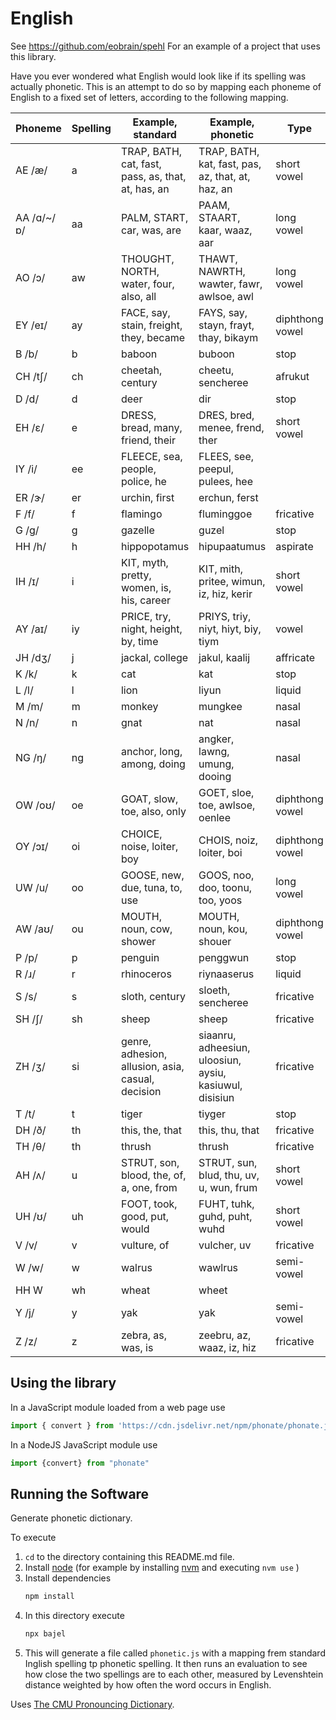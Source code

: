 
# English

See https://github.com/eobrain/spehl
For an example of a project that uses this library.

Have you ever wondered what English would look like if
its spelling was actually phonetic.
This is an attempt to do so by mapping each phoneme
of English to a fixed set of letters, according to the following mapping.

| Phoneme | Spelling | Example, standard | Example, phonetic | Type |
|---|---|---|---|---|
| AE /æ/ | a | TRAP, BATH, cat, fast, pass, as, that, at, has, an | TRAP, BATH, kat, fast, pas, az, that, at, haz, an | short vowel |
| AA /ɑ/~/ɒ/ | aa | PALM, START, car, was, are | PAAM, STAART, kaar, waaz, aar | long vowel |
| AO /ɔ/ | aw | THOUGHT, NORTH, water, four, also, all | THAWT, NAWRTH, wawter, fawr, awlsoe, awl | long vowel |
| EY /eɪ/ | ay | FACE, say, stain, freight, they, became | FAYS, say, stayn, frayt, thay, bikaym | diphthong vowel |
| B /b/ | b | baboon | buboon | stop |
| CH /tʃ/ | ch | cheetah, century | cheetu, sencheree | afrukut  |
| D /d/ | d | deer | dir | stop |
| EH /ɛ/ | e | DRESS, bread, many, friend, their | DRES, bred, menee, frend, ther | short vowel |
| IY /i/ | ee | FLEECE, sea, people, police, he | FLEES, see, peepul, pulees, hee  |
| ER /ɝ/ | er | urchin, first | erchun, ferst | |
| F /f/ | f | flamingo | fluminggoe | fricative |
| G /ɡ/ | g | gazelle | guzel | stop |
| HH /h/ | h | hippopotamus | hipupaatumus | aspirate |
| IH /ɪ/ | i | KIT, myth, pretty, women, is, his, career | KIT, mith, pritee, wimun, iz, hiz, kerir | short vowel |
| AY /aɪ/ | iy | PRICE, try, night, height, by, time | PRIYS, triy, niyt, hiyt, biy, tiym | vowel |
| JH /dʒ/ | j | jackal, college | jakul, kaalij | affricate |
| K /k/ | k | cat | kat | stop |
| L /l/ | l | lion | liyun | liquid |
| M /m/ | m | monkey | mungkee | nasal |
| N /n/ | n | gnat | nat | nasal |
| NG /ŋ/ | ng | anchor, long, among, doing | angker, lawng, umung, dooing | nasal |
| OW /oʊ/ | oe | GOAT, slow, toe, also, only | GOET, sloe, toe, awlsoe, oenlee | diphthong vowel |
| OY /ɔɪ/ | oi | CHOICE, noise, loiter, boy | CHOIS, noiz, loiter, boi | diphthong vowel |
| UW /u/ | oo | GOOSE, new, due, tuna, to, use | GOOS, noo, doo, toonu, too, yoos | long vowel |
| AW /aʊ/ | ou | MOUTH, noun, cow, shower | MOUTH, noun, kou, shouer | diphthong vowel |
| P /p/ | p | penguin | penggwun | stop |
| R /ɹ/ | r | rhinoceros | riynaaserus | liquid |
| S /s/ | s | sloth, century | sloeth, sencheree | fricative |
| SH /ʃ/ | sh | sheep | sheep | fricative |
| ZH /ʒ/ | si | genre, adhesion, allusion, asia, casual, decision | siaanru, adheesiun, uloosiun, aysiu, kasiuwul, disisiun | fricative |
| T /t/ | t | tiger | tiyger | stop |
| DH /ð/ | th | this, the, that | this, thu, that | fricative |
| TH /θ/ | th | thrush | thrush | fricative |
| AH /ʌ/ | u | STRUT, son, blood, the, of, a, one, from | STRUT, sun, blud, thu, uv, u, wun, frum | short vowel |
| UH /ʊ/ | uh | FOOT, took, good, put, would | FUHT, tuhk, guhd, puht, wuhd | short vowel |
| V /v/ | v | vulture, of | vulcher, uv | fricative |
| W /w/ | w | walrus | wawlrus | semi-vowel |
| HH W | wh | wheat | wheet |
| Y /j/ | y | yak | yak | semi-vowel |
| Z /z/ | z | zebra, as, was, is | zeebru, az, waaz, iz, hiz | fricative |
 
## Using the library

In a JavaScript module loaded from a web page use 
```js
import { convert } from 'https://cdn.jsdelivr.net/npm/phonate/phonate.js'
```
 
In a NodeJS JavaScript module use 
```js
import {convert} from "phonate"
```
 
## Running the Software

Generate phonetic dictionary.

To execute

1. `cd` to the directory containing this README.md file.
1. Install [node][1] (for example by installing [nvm][2] and executing `nvm use` )
2. Install dependencies
   ```sh
   npm install
   ```
3. In this directory execute
   ```sh
   npx bajel
   ```
4.  This will generate a file called  `phonetic.js`  with a mapping frem standard Inglish spelling tp phonetic spelling. It then runs an evaluation to see how close the two spellings are to each other, measured by Levenshtein distance weighted by how often the word occurs in English.


Uses [The CMU Pronouncing Dictionary][3].
 
[1]: https://nodejs.org/en/
[2]: https://github.com/nvm-sh/nvm
[3]: http://www.speech.cs.cmu.edu/cgi-bin/cmudict

